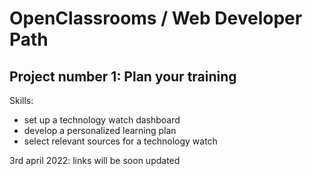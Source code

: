 # OpenClassrooms / Web Developer Path

## Project number 1: Plan your training

Skills:

- set up a technology watch dashboard
- develop a personalized learning plan
- select relevant sources for a technology watch

3rd april 2022: links will be soon updated

